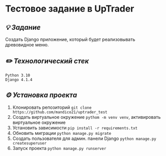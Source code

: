 # Тестовое задание в UpTrader

## *💡 Задание*
Создать Django приложение, который будет реализовывать древовидное меню.

## *✏️ Технологический стек*
```
Python 3.10
Django 4.1.4
```

## *⚙️ Установка проекта*
1. Клонировать репозиторий 
``git clone https://github.com/mandico21/uptrader_test``
2. Создать виртуальное окружение ``pythom -m venv venv``, активировать виртуальное окружение
3. Установить зависимости ``pip install -r requirements.txt``
4. Обновить миграции ``python manage.py migrate``
5. Создать пользователя для админ. панели Django ``python manage.py createsuperuser``
6. Запуск проекта ``python manage.py runserver``
